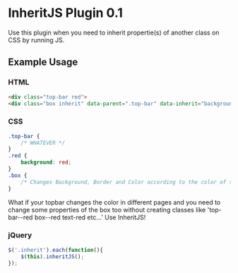 # InheritJS Plugin 0.1
Use this plugin when you need to inherit propertie(s) of another class on CSS by running JS.

## Example Usage

### HTML
```html
<div class="top-bar red">
<div class="box inherit" data-parent=".top-bar" data-inherit="background" data-applyto="borderColor,color">
```

### CSS
```css
.top-bar {
	/* WHATEVER */
}
.red {
	background: red;
}
.box {
	/* Changes Background, Border and Color according to the color of the topbar */
}
```

What if your topbar changes the color in different pages and you need to change some properties of the box too without creating classes like 'top-bar--red box--red text-red etc...'
Use InheritJS!

### jQuery
```js
$('.inherit').each(function(){
	$(this).inheritJS();
});
```
